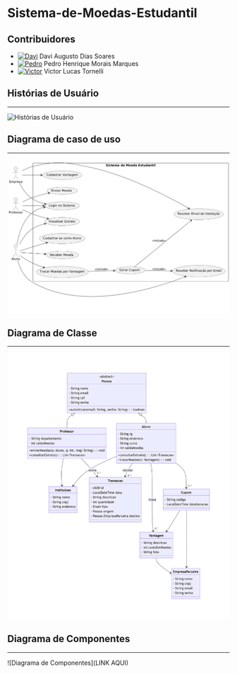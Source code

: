 # Sistema-de-Moedas-Estudantil

## Contribuidores

- [![Davi](https://avatars0.githubusercontent.com/u/113954562?s=50 "Davi Augusto Dias Soares")](https://github.com/daviaugustoo) Davi Augusto Dias Soares
- [![Pedro](https://avatars.githubusercontent.com/u/65373363?s=50 "Pedro Henrique Morais Marques")](https://github.com/MoraisGordo) Pedro Henrique Morais Marques
- [![Victor](https://avatars.githubusercontent.com/u/131902065?s=50 "Victor Lucas Tornelli")](https://github.com/Viihctor) Victor Lucas Tornelli

## Histórias de Usuário
---------------
![Histórias de Usuário](https://github.com/MoraisGordo/Sistema-de-Moedas-Estudantil/blob/main/Assets/Historia_de_usu%C3%A1rio.png)

## Diagrama de caso de uso
---------------
![Casos de Uso](https://github.com/MoraisGordo/Sistema-de-Moedas-Estudantil/blob/main/Assets/Diagramas/Casos_de_Uso.jpg)


## Diagrama de Classe
---------------
![Diagrama de Classe](https://github.com/MoraisGordo/Sistema-de-Moedas-Estudantil/blob/main/Assets/Diagramas/Diagrama%20de%20Classe.png)


## Diagrama de Componentes
---------------
![Diagrama de Componentes](LINK AQUI)
